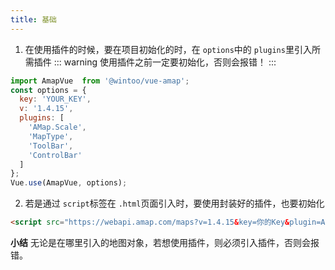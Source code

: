 ```yaml
---
title: 基础
---
```

1. 在使用插件的时候，要在项目初始化的时，在 `options`中的 `plugins`里引入所需插件
::: warning 
使用插件之前一定要初始化，否则会报错！
:::

```javaScript
import AmapVue  from '@wintoo/vue-amap';
const options = {
  key: 'YOUR_KEY',
  v: '1.4.15',
  plugins: [
    'AMap.Scale',
    'MapType',
    'ToolBar',
    'ControlBar'
  ]
};
Vue.use(AmapVue, options);
```
2. 若是通过 `script`标签在 `.html`页面引入时，要使用封装好的插件，也要初始化
```html
<script src="https://webapi.amap.com/maps?v=1.4.15&key=你的Key&plugin=AMap.Geocoder,AMap.PlaceSearch,AMap.RoadInfoSearch,AMap.DistrictSearch,AMap.Autocomplete"></script> 
```

**小结**
无论是在哪里引入的地图对象，若想使用插件，则必须引入插件，否则会报错。